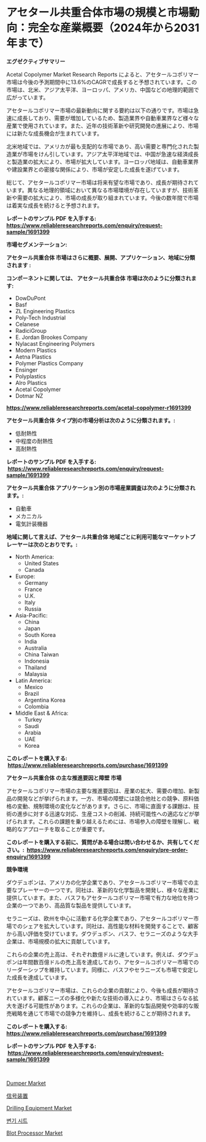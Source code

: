 <p><h1>アセタール共重合体市場の規模と市場動向：完全な産業概要（2024年から2031年まで）</h1></p><p><strong>エグゼクティブサマリー</strong></p>
<p><p>Acetal Copolymer Market Research Reports によると、アセタールコポリマー市場は今後の予測期間中に13.6%のCAGRで成長すると予想されています。この市場は、北米、アジア太平洋、ヨーロッパ、アメリカ、中国などの地理的範囲で広がっています。</p><p>アセタールコポリマー市場の最新動向に関する要約は以下の通りです。市場は急速に成長しており、需要が増加しているため、製造業界や自動車業界など様々な産業で使用されています。また、近年の技術革新や研究開発の進展により、市場には新たな成長機会が生まれています。</p><p>北米地域では、アメリカが最も支配的な市場であり、高い需要と専門化された製造業が市場をけん引しています。アジア太平洋地域では、中国が急速な経済成長と製造業の拡大により、市場が拡大しています。ヨーロッパ地域は、自動車業界や建設業界との密接な関係により、市場が安定した成長を遂げています。</p><p>総じて、アセタールコポリマー市場は将来有望な市場であり、成長が期待されています。異なる地理的領域において異なる市場環境が存在していますが、技術革新や需要の拡大により、市場の成長が取り組まれています。今後の数年間で市場は着実な成長を続けると予想されます。</p></p>
<p><strong>レポートのサンプル PDF を入手する: <a href="https://www.reliableresearchreports.com/enquiry/request-sample/1691399">https://www.reliableresearchreports.com/enquiry/request-sample/1691399</a></strong></p>
<p><strong>市場セグメンテーション:</strong></p>
<p><strong> アセタール共重合体 市場はさらに概要、展開、アプリケーション、地域に分類されます :</strong></p>
<p><strong>コンポーネントに関しては、 アセタール共重合体 市場は次のように分類されます: &nbsp;</strong></p>
<p><ul><li>DowDuPont</li><li>Basf</li><li>ZL Engineering Plastics</li><li>Poly-Tech Industrial</li><li>Celanese</li><li>RadiciGroup</li><li>E. Jordan Brookes Company</li><li>Nylacast Engineering Polymers</li><li>Modern Plastics</li><li>Aetna Plastics</li><li>Polymer Plastics Company</li><li>Ensinger</li><li>Polyplastics</li><li>Alro Plastics</li><li>Acetal Copolymer</li><li>Dotmar NZ</li></ul></p>
<p><strong><a href="https://www.reliableresearchreports.com/acetal-copolymer-r1691399">https://www.reliableresearchreports.com/acetal-copolymer-r1691399</a></strong></p>
<p><strong> アセタール共重合体 タイプ別の市場分析は次のように分類されます。:</strong></p>
<p><ul><li>低耐熱性</li><li>中程度の耐熱性</li><li>高耐熱性</li></ul></p>
<p><strong>レポートのサンプル PDF を入手する: &nbsp;<a href="https://www.reliableresearchreports.com/enquiry/request-sample/1691399">https://www.reliableresearchreports.com/enquiry/request-sample/1691399</a></strong></p>
<p><strong> アセタール共重合体 アプリケーション別の市場産業調査は次のように分類されます。:</strong></p>
<p><ul><li>自動車</li><li>メカニカル</li><li>電気計装機器</li></ul></p>
<p><strong>地域に関して言えば、アセタール共重合体 地域ごとに利用可能なマーケットプレーヤーは次のとおりです。:</strong></p>
<p><ul>
    <li>
        North America:
        <ul>
            <li>United States</li>
            <li>Canada</li>
        </ul>
    </li>
    <li>
        Europe:
        <ul>
            <li>Germany</li>
            <li>France</li>
            <li>U.K.</li>
            <li>Italy</li>
            <li>Russia</li>
        </ul>
    </li>
    <li>
        Asia-Pacific:
        <ul>
            <li>China</li>
            <li>Japan</li>
            <li>South Korea</li>
            <li>India</li>
            <li>Australia</li>
            <li>China Taiwan</li>
            <li>Indonesia</li>
            <li>Thailand</li>
            <li>Malaysia</li>
        </ul>
    </li>
    <li>
        Latin America:
        <ul>
            <li>Mexico</li>
            <li>Brazil</li>
            <li>Argentina Korea</li>
            <li>Colombia</li>
        </ul>
    </li>
    <li>
        Middle East & Africa:
        <ul>
            <li>Turkey</li>
            <li>Saudi</li>
            <li>Arabia</li>
            <li>UAE</li>
            <li>Korea</li>
        </ul>
    </li>
    </ul></p>
<p><strong>このレポートを購入する: &nbsp;<a href="https://www.reliableresearchreports.com/purchase/1691399">https://www.reliableresearchreports.com/purchase/1691399</a></strong></p>
<p><strong>アセタール共重合体 の主な推進要因と障壁 市場</strong></p>
<p><p>アセタールコポリマー市場の主要な推進要因は、産業の拡大、需要の増加、新製品の開発などが挙げられます。一方、市場の障壁には競合他社との競争、原料価格の変動、規制環境の変化などがあります。さらに、市場に直面する課題は、技術の進歩に対する迅速な対応、生産コストの削減、持続可能性への適応などが挙げられます。これらの課題を乗り越えるためには、市場参入の障壁を理解し、戦略的なアプローチを取ることが重要です。</p></p>
<p><strong>このレポートを購入する前に、質問がある場合は問い合わせるか、共有してください。:&nbsp; <a href="https://www.reliableresearchreports.com/enquiry/pre-order-enquiry/1691399">https://www.reliableresearchreports.com/enquiry/pre-order-enquiry/1691399</a></strong></p>
<p><strong>競争環境</strong></p>
<p><p>ダウデュポンは、アメリカの化学企業であり、アセタールコポリマー市場での主要なプレーヤーの一つです。同社は、革新的な化学製品を開発し、様々な産業に提供しています。また、バスフもアセタールコポリマー市場で有力な地位を持つ企業の一つであり、高品質な製品を提供しています。</p><p>セラニーズは、欧州を中心に活動する化学企業であり、アセタールコポリマー市場でのシェアを拡大しています。同社は、高性能な材料を開発することで、顧客から高い評価を受けています。ダウデュポン、バスフ、セラニーズのような大手企業は、市場規模の拡大に貢献しています。</p><p>これらの企業の売上高は、それぞれ数億ドルに達しています。例えば、ダウデュポンは年間数百億ドルの売上高を達成しており、アセタールコポリマー市場でのリーダーシップを維持しています。同様に、バスフやセラニーズも市場で安定した成長を達成しています。</p><p>アセタールコポリマー市場は、これらの企業の貢献により、今後も成長が期待されています。顧客ニーズの多様化や新たな技術の導入により、市場はさらなる拡大を遂げる可能性があります。これらの企業は、革新的な製品開発や効率的な販売戦略を通じて市場での競争力を維持し、成長を続けることが期待されます。</p></p>
<p><strong>このレポートを購入する: &nbsp; <a href="https://www.reliableresearchreports.com/purchase/1691399">https://www.reliableresearchreports.com/purchase/1691399</a></strong></p>
<p><strong>レポートのサンプル PDF を入手する: &nbsp;<a href="https://www.reliableresearchreports.com/enquiry/request-sample/1691399">https://www.reliableresearchreports.com/enquiry/request-sample/1691399</a></strong><strong></strong></p>
<p>&nbsp;</p>
<p><p><a href="https://view.publitas.com/reportprime-1/dumper-market-size-market-outlook-and-market-forecast-2024-to-2031/">Dumper Market</a></p><p><a href="https://github.com/joaejkdzgyljvo6/Market-Research-Report-List-1/blob/main/118175824076.md">信号装置</a></p><p><a href="https://view.publitas.com/reportprime-1/drilling-equipment-market-trends-forecast-and-competitive-analysis-to-2031/">Drilling Equipment Market</a></p><p><a href="https://github.com/vsap75a286l/Market-Research-Report-List-1/blob/main/305978921945.md">변기 시트</a></p><p><a href="https://github.com/johnbach50/Market-Research-Report-List-2/blob/main/blot-processor-market.md">Blot Processor Market</a></p></p>
